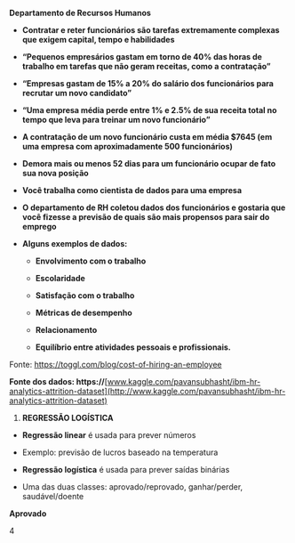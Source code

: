 **Departamento de Recursos Humanos**

-   **Contratar e reter funcionários são tarefas extremamente complexas que
    exigem capital, tempo e habilidades**

-   **“Pequenos empresários gastam em torno de 40% das horas de trabalho em
    tarefas que não geram receitas, como a contratação”**

-   **“Empresas gastam de 15% a 20% do salário dos funcionários para recrutar um
    novo candidato”**

-   **“Uma empresa média perde entre 1% e 2.5% de sua receita total no tempo que
    leva para treinar um novo funcionário”**

-   **A contratação de um novo funcionário custa em média \$7645 (em uma empresa
    com aproximadamente 500 funcionários)**

-   **Demora mais ou menos 52 dias para um funcionário ocupar de fato sua nova
    posição**

-   **Você trabalha como cientista de dados para uma empresa**

-   **O departamento de RH coletou dados dos funcionários e gostaria que você
    fizesse a previsão de quais são mais propensos para sair do emprego**

-   **Alguns exemplos de dados:**

    -   **Envolvimento com o trabalho**

    -   **Escolaridade**

    -   **Satisfação com o trabalho**

    -   **Métricas de desempenho**

    -   **Relacionamento**

    -   **Equilíbrio entre atividades pessoais e profissionais.**

Fonte: <https://toggl.com/blog/cost-of-hiring-an-employee>

**Fonte dos dados:
https://**[www.kaggle.com/pavansubhasht/ibm-hr-analytics-attrition-dataset](http://www.kaggle.com/pavansubhasht/ibm-hr-analytics-attrition-dataset)

1.  **REGRESSÃO LOGÍSTICA**

-   **Regressão linear** é usada para prever números

-   Exemplo: previsão de lucros baseado na temperatura

-   **Regressão logística** é usada para prever saídas binárias

-   Uma das duas classes: aprovado/reprovado, ganhar/perder, saudável/doente

**Aprovado**

4
